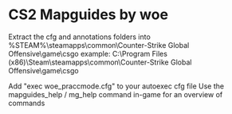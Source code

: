 # CS2 Mapguides by woe

Extract the cfg and annotations folders into %STEAM%\steamapps\common\Counter-Strike Global Offensive\game\csgo
example: C:\Program Files (x86)\Steam\steamapps\common\Counter-Strike Global Offensive\game\csgo

Add "exec woe_praccmode.cfg" to your autoexec cfg file
Use the mapguides_help / mg_help command in-game for an overview of commands
